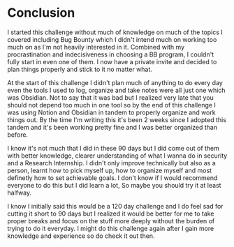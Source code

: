 # Conclusion

I started this challenge without much of knowledge on much of the topics I covered including Bug Bounty which I didn't intend much on working too much on as I'm not heavily interested in it. Combined with my procrastination and indecisiveness in choosing a BB program, I couldn't fully start in even one of them. I now have a private invite and decided to plan things properly and stick to it no matter what.

At the start of this challenge I didn't plan much of anything to do every day even the tools I used to log, organize and take notes were all just one which was Obsidian. Not to say that it was bad but I realized very late that you should not depend too much in one tool so by the end of this challenge I was using Notion and Obsidian in tandem to properly organize and work things out. By the time I'm writing this it's been 2 weeks since I adopted this tandem and it's been working pretty fine and I was better organized than before.

I know it's not much that I did in these 90 days but I did come out of them with better knowledge, clearer understanding of what I wanna do in security and a Research Internship. I didn't only improve technically but also as a person, learnt how to pick myself up, how to organize myself and most definetly how to set achievable goals. I don't know if I would recommend everyone to do this but I did learn a lot, So maybe you should try it at least halfway.&#x20;

I know I initially said this would be a 120 day challenge and I do feel sad for cutting it short to 90 days but I realized it would be better for me to take proper breaks and focus on the stuff more deeply without the burden of trying to do it everyday. I might do this challenge again after I gain more knowledge and experience so do check it out then.

